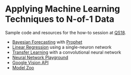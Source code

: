 Applying Machine Learning Techniques to N-of-1 Data
===================================================

Sample code and resources for the how-to session at [QS18](http://qs18.quantifiedself.com/program/).

- [Bayesian Forecasting](bayesian_forecasting.ipynb) with [Prophet](https://facebook.github.io/prophet/)
- [Linear Regression](linear_regression.ipynb) using a single-neuron network
- [Transfer Learning](transfer_learning.ipynb) with a convolutional neural network
- [Neural Network Playground](https://playground.tensorflow.org/)
- [Google Vision API](https://cloud.google.com/vision/)
- [Model Zoo](https://modelzoo.co/)
